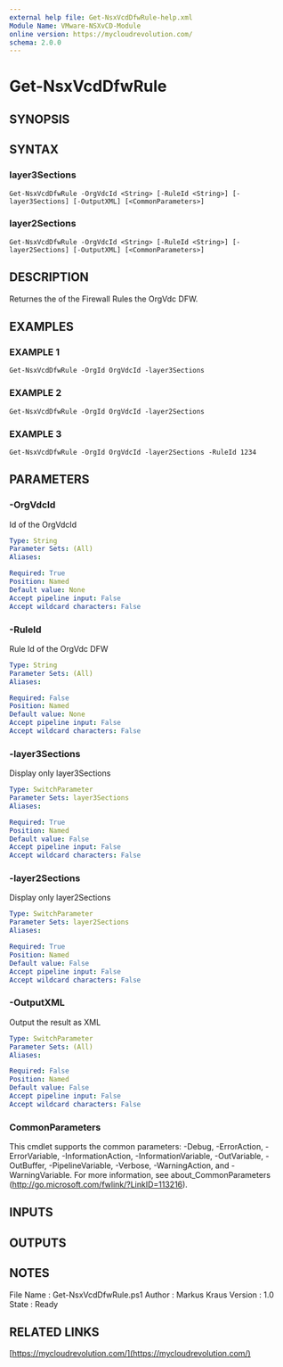 ```yaml
---
external help file: Get-NsxVcdDfwRule-help.xml
Module Name: VMware-NSXvCD-Module
online version: https://mycloudrevolution.com/
schema: 2.0.0
---
```


# Get-NsxVcdDfwRule

## SYNOPSIS

## SYNTAX

### layer3Sections
```
Get-NsxVcdDfwRule -OrgVdcId <String> [-RuleId <String>] [-layer3Sections] [-OutputXML] [<CommonParameters>]
```

### layer2Sections
```
Get-NsxVcdDfwRule -OrgVdcId <String> [-RuleId <String>] [-layer2Sections] [-OutputXML] [<CommonParameters>]
```

## DESCRIPTION
Returnes the of the Firewall Rules the OrgVdc DFW.

## EXAMPLES

### EXAMPLE 1
```
Get-NsxVcdDfwRule -OrgId OrgVdcId -layer3Sections
```

### EXAMPLE 2
```
Get-NsxVcdDfwRule -OrgId OrgVdcId -layer2Sections
```

### EXAMPLE 3
```
Get-NsxVcdDfwRule -OrgId OrgVdcId -layer2Sections -RuleId 1234
```

## PARAMETERS

### -OrgVdcId
Id of the OrgVdcId

```yaml
Type: String
Parameter Sets: (All)
Aliases:

Required: True
Position: Named
Default value: None
Accept pipeline input: False
Accept wildcard characters: False
```

### -RuleId
Rule Id of the OrgVdc DFW

```yaml
Type: String
Parameter Sets: (All)
Aliases:

Required: False
Position: Named
Default value: None
Accept pipeline input: False
Accept wildcard characters: False
```

### -layer3Sections
Display only layer3Sections

```yaml
Type: SwitchParameter
Parameter Sets: layer3Sections
Aliases:

Required: True
Position: Named
Default value: False
Accept pipeline input: False
Accept wildcard characters: False
```

### -layer2Sections
Display only layer2Sections

```yaml
Type: SwitchParameter
Parameter Sets: layer2Sections
Aliases:

Required: True
Position: Named
Default value: False
Accept pipeline input: False
Accept wildcard characters: False
```

### -OutputXML
Output the result as XML

```yaml
Type: SwitchParameter
Parameter Sets: (All)
Aliases:

Required: False
Position: Named
Default value: False
Accept pipeline input: False
Accept wildcard characters: False
```

### CommonParameters
This cmdlet supports the common parameters: -Debug, -ErrorAction, -ErrorVariable, -InformationAction, -InformationVariable, -OutVariable, -OutBuffer, -PipelineVariable, -Verbose, -WarningAction, and -WarningVariable.
For more information, see about_CommonParameters (http://go.microsoft.com/fwlink/?LinkID=113216).

## INPUTS

## OUTPUTS

## NOTES
File Name  : Get-NsxVcdDfwRule.ps1
Author     : Markus Kraus
Version    : 1.0
State      : Ready

## RELATED LINKS

[https://mycloudrevolution.com/](https://mycloudrevolution.com/)

